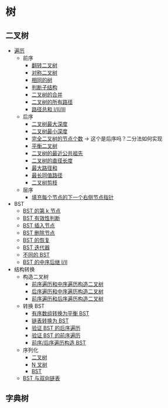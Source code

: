 # 树

## 二叉树

- [遍历](traversal.py)
  - 前序
    - [翻转二叉树](invert.py)
    - [对称二叉树](is_symmetric.py)
    - [相同的树](is_same.py)
    - [判断子结构](is_substructure.py)
    - [二叉树的合并](merge_trees.py)
    - [二叉树的所有路径](binary_tree_path.py)
    - [路径总和 I/II/III](binary_tree_path.py)
  - 后序
    - [二叉树最大深度](depth.py)
    - [二叉树最小深度](depth.py)
    - [完全二叉树的节点个数](count_node.py) -> 这个是后序吗？二分法如何实现
    - [平衡二叉树](balanced_tree.py)
    - [二叉树的最近公共祖先](lowest_common_ancestor.py)
    - [二叉树的直径长度](diameter.py)
    - [最大路径和](max_path_sum.py)
    - [最长同值路径](longest_univalue_path.py)
    - [二叉树剪枝](prune.py)
  - 层序
    - [填充每个节点的下一个右侧节点指针](populate_next_right_pointers.py)
- BST
  - [BST 的第 k 节点](kth_element.py)
  - [BST 有效性判断](valid_bst.py)
  - [BST 插入节点](bst_operations.py)
  - [BST 删除节点](bst_operations.py)
  - [BST 的恢复](recover_bst.py)
  - [BST 迭代器](bst_iterator.py)
  - [不同的 BST](unique_bst.py)
  - [BST 的中序后继 I/II](inorder_successor.py)
- 结构转换
  - 构造二叉树
    - [前序遍历和中序遍历构造二叉树](build_tree.py)
    - [后序遍历和中序遍历构造二叉树](build_tree.py)
    - [前序遍历和后序遍历构造二叉树](build_tree.py)
  - 转换 BST
    - [有序数组转换为平衡 BST](convert_to_bst.py)
    - [链表转换为 BST](convert_to_bst.py)
    - [验证 BST 的后序遍历](verify.py)
    - [验证 BST 的前序遍历](verify.py)
    - [前序/后序遍历构造 BST](verify.py)
  - 序列化
    - [二叉树](serialization.py)
    - [N 叉树](serialization.py)
    - [BST](serialization.py)
  - [BST 与双向链表](tree_to_doubly_list.py)

## 字典树
